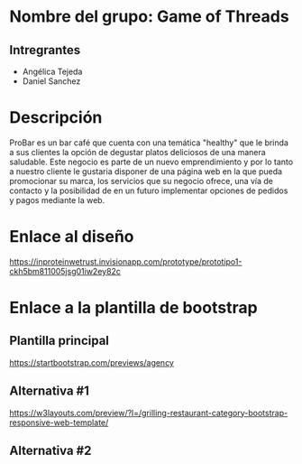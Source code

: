 # Nombre del grupo: Game of Threads

## Intregrantes

- Angélica Tejeda
- Daniel Sanchez 

# Descripción

  ProBar es un bar café que cuenta con una temática "healthy" que le brinda a sus clientes 
  la opción de degustar platos deliciosos de una manera saludable. Este negocio es parte de un nuevo
  emprendimiento y por lo tanto a nuestro cliente le gustaria disponer de una página web 
  en la que pueda promocionar su marca, los servicios que su negocio ofrece, una vía de contacto y la posibilidad de 
  en un futuro implementar opciones de pedidos y pagos mediante la web.

# Enlace al diseño

https://inproteinwetrust.invisionapp.com/prototype/prototipo1-ckh5bm811005jsg01iw2ey82c


# Enlace a la plantilla de bootstrap

## Plantilla principal
https://startbootstrap.com/previews/agency


## Alternativa #1

https://w3layouts.com/preview/?l=/grilling-restaurant-category-bootstrap-responsive-web-template/


## Alternativa #2
